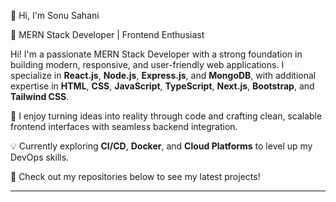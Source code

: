 👋 Hi, I'm Sonu Sahani

🚀  MERN Stack Developer | Frontend Enthusiast

Hi! I'm a passionate MERN Stack Developer with a strong foundation in building modern, responsive, and user-friendly web applications. I specialize in **React.js**, **Node.js**, **Express.js**, and **MongoDB**, with additional expertise in **HTML**, **CSS**, **JavaScript**, **TypeScript**, **Next.js**, **Bootstrap**, and **Tailwind CSS**.

🔧 I enjoy turning ideas into reality through code and crafting clean, scalable frontend interfaces with seamless backend integration.

💡 Currently exploring **CI/CD**, **Docker**, and **Cloud Platforms** to level up my DevOps skills.

📂 Check out my repositories below to see my latest projects!

---
